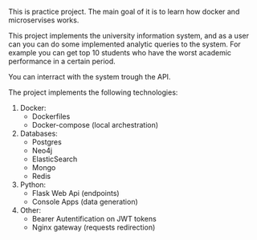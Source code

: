 This is practice project. The main goal of it is to learn how docker and microservises works. 

This project implements the university information system, and as a user can you can do some implemented analytic queries to the system. For example you can get top 10 students who have the worst academic performance in a certain period.

You can interract with the system trough the API. 

The project implements the following technologies:
1. Docker:
    - Dockerfiles
    - Docker-compose (local archestration)
2. Databases:
    - Postgres
    - Neo4j
    - ElasticSearch
    - Mongo
    - Redis
3. Python:
    - Flask Web Api (endpoints)
    - Console Apps (data generation)
4. Other:
    - Bearer Autentification on JWT tokens
    - Nginx gateway (requests redirection)

